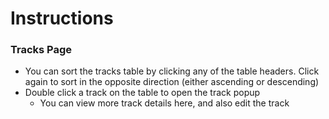 


# Instructions
### Tracks Page
- You can sort the tracks table by clicking any of the table headers. Click again to sort in the opposite direction (either ascending or descending)
- Double click a track on the table to open the track popup
    - You can view more track details here, and also edit the track

